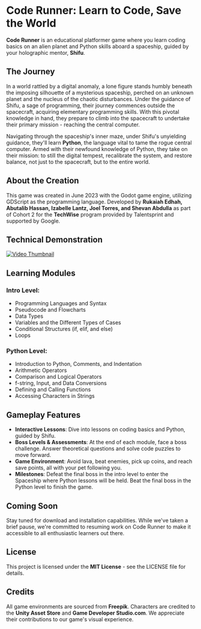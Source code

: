 # Code Runner: Learn to Code, Save the World
**Code Runner** is an educational platformer game where you learn coding basics on an alien planet and Python skills aboard a spaceship, guided by your holographic mentor, **Shifu**.

## The Journey
In a world rattled by a digital anomaly, a lone figure stands humbly beneath the imposing silhouette of a mysterious spaceship, perched on an unknown planet and the nucleus of the chaotic disturbances. Under the guidance of Shifu, a sage of programming, their journey commences outside the spacecraft, acquiring elementary programming skills. With this pivotal knowledge in hand, they prepare to climb into the spacecraft to undertake their primary mission - reaching the central computer.

Navigating through the spaceship's inner maze, under Shifu's unyielding guidance, they'll learn **Python**, the language vital to tame the rogue central computer. Armed with their newfound knowledge of Python, they take on their mission: to still the digital tempest, recalibrate the system, and restore balance, not just to the spacecraft, but to the entire world.

## About the Creation
This game was created in June 2023 with the Godot game engine, utilizing GDScript as the programming language. Developed by **Rukaiah Edhah, Abutalib Hassan, Izabelle Lantz, Joel Torres, and Shevan Abdulla** as part of Cohort 2 for the **TechWise** program provided by Talentsprint and supported by Google.

## Technical Demonstration 
[![Video Thumbnail](https://i.ibb.co/BKNLH5D/Screenshot-2023-09-24-at-2-15-08-PM.png)](https://drive.google.com/file/d/1rCstPXxe6HauoyVw-mFsaVAYH3vwhfzR/view?usp=drive_link)

## Learning Modules
### Intro Level:
- Programming Languages and Syntax
- Pseudocode and Flowcharts
- Data Types
- Variables and the Different Types of Cases
- Conditional Structures (if, elif, and else)
- Loops

### Python Level:
- Introduction to Python, Comments, and Indentation
- Arithmetic Operators
- Comparison and Logical Operators
- f-string, Input, and Data Conversions
- Defining and Calling Functions 
- Accessing Characters in Strings

## Gameplay Features
- **Interactive Lessons**: Dive into lessons on coding basics and Python, guided by Shifu.
- **Boss Levels & Assessments**: At the end of each module, face a boss challenge. Answer theoretical questions and solve code puzzles to move forward.
- **Game Environment**: Avoid lava, beat enemies, pick up coins, and reach save points, all with your pet following you.
- **Milestones**: Defeat the final boss in the intro level to enter the Spaceship where Python lessons will be held. Beat the final boss in the Python level to finish the game.

## Coming Soon
Stay tuned for download and installation capabilities. While we've taken a brief pause, we're committed to resuming work on Code Runner to make it accessible to all enthusiastic learners out there.

## License
This project is licensed under the **MIT License** - see the LICENSE file for details.

## Credits
All game environments are sourced from **Freepik**. Characters are credited to the **Unity Asset Store** and **Game Developer Studio.com**. We appreciate their contributions to our game's visual experience.
